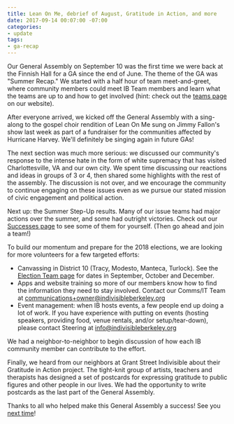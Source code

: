 ```yaml
---
title: Lean On Me, debrief of August, Gratitude in Action, and more
date: 2017-09-14 00:07:00 -07:00
categories:
- update
tags:
- ga-recap
---
```


Our General Assembly on September 10 was the first time we were back at the Finnish Hall for a GA since the end of June. The theme of the GA was "Summer Recap." We started with a half hour of team meet-and-greet, where community members could meet  IB Team members and learn what the teams are up to and how to get involved (hint: check out the [teams page](https://indivisibleberkeley.org/teams) on our website).

After everyone arrived, we kicked off the General Assembly with a sing-along to the gospel choir rendition of Lean On Me sung on Jimmy Fallon's show last week as part of a fundraiser for the communities affected by Hurricane Harvey. We'll definitely be singing again in future GAs!

The next section was much more serious: we discussed our community's response to the intense hate in the form of white supremacy that has visited Charlottesville, VA and our own city. We spent time discussing our reactions and ideas in groups of 3 or 4, then shared some highlights with the rest of the assembly. The discussion is not over, and we encourage the community to continue engaging on these issues even as we pursue our stated mission of civic engagement and political action.

Next up: the Summer Step-Up results. Many of our issue teams had major actions over the summer, and some had outright victories. Check out our [Successes page](https://indivisibleberkeley.org/successes) to see some of them for yourself. (Then go ahead and join a team!)

To build our momentum and prepare for the 2018 elections, we are looking for more volunteers for a few targeted efforts:

- Canvassing in District 10 (Tracy, Modesto, Manteca, Turlock). See the [Election Team page](https://www.indivisibleberkeley.org/team/elections) for dates in September, October and December.
- Apps and website training so more of our members know how to find the information they need to stay involved.  Contact our Comms/IT Team at [communications+owner@indivisibleberkeley.org](mailto:communications@indivisibleberkeley.org)
- Event management: when IB hosts events, a few people end up doing a lot of work. If you have experience with putting on events (hosting speakers, providing food, venue rentals, and/or setup/tear-down), please contact Steering at [info@indivisibleberkeley.org](mailto:info@indivisibleberkeley.org)

We had a neighbor-to-neighbor to begin discussion of how each IB community member can contribute to the effort.

Finally, we heard from our neighbors at Grant Street Indivisible about their Gratitude in Action project. The tight-knit group of artists, teachers and therapists has designed a set of postcards for expressing gratitude to public figures and other people in our lives. We had the opportunity to write postcards as the last part of the General Assembly.

Thanks to all who helped make this General Assembly a success! See you [next time](https://www.indivisibleberkeley.org/event/assembly-sep24)!